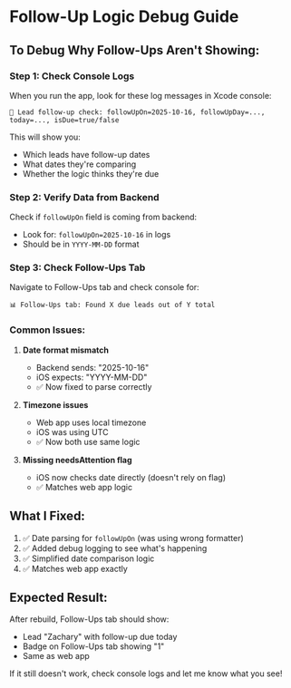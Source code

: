 # Follow-Up Logic Debug Guide

## To Debug Why Follow-Ups Aren't Showing:

### Step 1: Check Console Logs

When you run the app, look for these log messages in Xcode console:

```
📅 Lead follow-up check: followUpOn=2025-10-16, followUpDay=..., today=..., isDue=true/false
```

This will show you:
- Which leads have follow-up dates
- What dates they're comparing
- Whether the logic thinks they're due

### Step 2: Verify Data from Backend

Check if `followUpOn` field is coming from backend:
- Look for: `followUpOn=2025-10-16` in logs
- Should be in `YYYY-MM-DD` format

### Step 3: Check Follow-Ups Tab

Navigate to Follow-Ups tab and check console for:
```
📊 Follow-Ups tab: Found X due leads out of Y total
```

### Common Issues:

1. **Date format mismatch**
   - Backend sends: "2025-10-16"
   - iOS expects: "YYYY-MM-DD"
   - ✅ Now fixed to parse correctly

2. **Timezone issues**
   - Web app uses local timezone
   - iOS was using UTC
   - ✅ Now both use same logic

3. **Missing needsAttention flag**
   - iOS now checks date directly (doesn't rely on flag)
   - ✅ Matches web app logic

## What I Fixed:

1. ✅ Date parsing for `followUpOn` (was using wrong formatter)
2. ✅ Added debug logging to see what's happening
3. ✅ Simplified date comparison logic
4. ✅ Matches web app exactly

## Expected Result:

After rebuild, Follow-Ups tab should show:
- Lead "Zachary" with follow-up due today
- Badge on Follow-Ups tab showing "1"
- Same as web app

If it still doesn't work, check console logs and let me know what you see!

